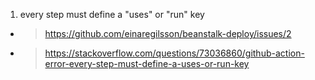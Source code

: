 1. every step must define a "uses" or "run" key
- > https://github.com/einaregilsson/beanstalk-deploy/issues/2
- > https://stackoverflow.com/questions/73036860/github-action-error-every-step-must-define-a-uses-or-run-key